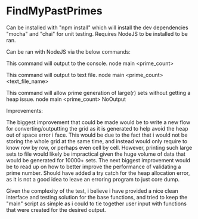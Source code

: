 # FindMyPastPrimes


Can be installed with "npm install" which will install the dev dependencies "mocha" and "chai" for unit testing. Requires NodeJS to be installed to be ran.


Can be ran with NodeJS via the below commands:

This command will output to the console.
node main <prime_count>

This command will output to text file.
node main <prime_count> <text_file_name>

This command will allow prime generation of large(r) sets without getting a heap issue.
node main <prime_count> NoOutput




Improvements:

The biggest improvement that could be made would be to write a new flow for converting/outputting the grid as it is generated to help avoid the heap out of space error i face. This would be due to the fact that i would not be storing the whole grid at the same time, and instead would only require to know row by row, or perhaps even cell by cell. However, printing such large sets to file would likely be impractical given the huge volume of data that would be generated for 10000+ sets.
The next biggest improvement would be to read up on how to better improve the performance of validating a prime number.
Should have added a try catch for the heap allocation error, as it is not a good idea to leave an erroring program to just core dump.



Given the complexity of the test, i believe i have provided a nice clean interface and testing solution for the base functions, and tried to keep the "main" script as simple as i could to tie together user input with functions that were created for the desired output.